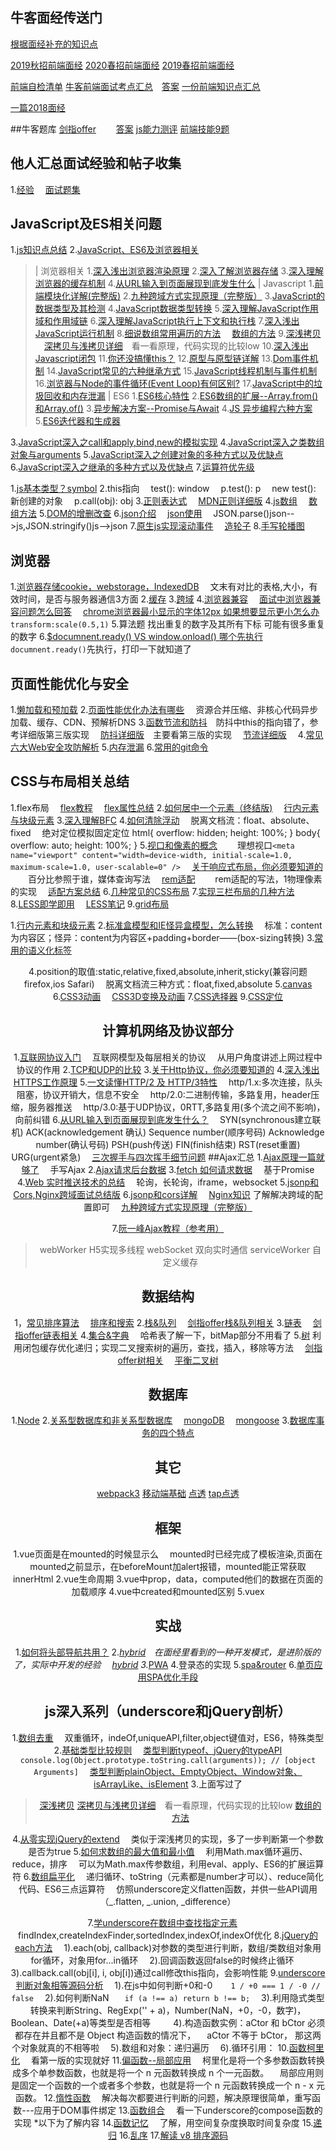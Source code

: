 ## 牛客面经传送门
[根据面经补充的知识点](https://segmentfault.com/n/1330000019209315)

[2019秋招前端面经](https://segmentfault.com/n/1330000019202257)
[2020春招前端面经](https://segmentfault.com/n/1330000019202293)
[2019春招前端面经](https://segmentfault.com/n/1330000019202337)

[前端自检清单](https://segmentfault.com/a/1190000018992363)
[牛客前端面试考点汇总](https://www.nowcoder.com/discuss/164925)&emsp;[答案](https://www.nowcoder.com/ta/review-frontend)
[一份前端知识点汇总](https://segmentfault.com/a/1190000019293091)

[一篇2018面经](https://www.nowcoder.com/discuss/145768)


##牛客题库
[剑指offer](https://www.nowcoder.com/ta/coding-interviews?page=1)  &emsp;&emsp;[答案](https://blog.csdn.net/owen1190/column/info/16574/2)
[js能力测评](https://www.nowcoder.com/ta/js-assessment)
[前端技能9题](https://www.nowcoder.com/ta/front-end)
## 他人汇总面试经验和帖子收集
1.[经验](https://segmentfault.com/a/1190000018897393)
&emsp;[面试题集](https://www.one-tab.com/page/DUzvPkoFTy67kYevpvS2WQ)

## JavaScript及ES相关问题
1.[js知识点总结](https://segmentfault.com/n/1330000018613058)
2.[JavaScript、ES6及浏览器相关](https://github.com/ljianshu/Blog)
>| 浏览器相关
>1.[深入浅出浏览器渲染原理](https://github.com/ljianshu/Blog/issues/51)
>2.[深入了解浏览器存储](https://github.com/ljianshu/Blog/issues/25)
>3.[深入理解浏览器的缓存机制](https://github.com/ljianshu/Blog/issues/23)
>4.[从URL输入到页面展现到底发生什么](https://github.com/ljianshu/Blog/issues/24)
>| Javascript
>1.[前端模块化详解(完整版)](https://github.com/ljianshu/Blog/issues/48)
>2.[九种跨域方式实现原理（完整版）](https://github.com/ljianshu/Blog/issues/55)
>3.[JavaScript的数据类型及其检测](https://github.com/ljianshu/Blog/issues/4)
>4.[JavaScript数据类型转换](https://github.com/ljianshu/Blog/issues/1)
>5.[深入理解JavaScript作用域和作用域链](https://github.com/ljianshu/Blog/issues/59)
>6.[深入理解JavaScript执行上下文和执行栈](https://github.com/ljianshu/Blog/issues/60)
>7.[深入浅出JavaScript运行机制](https://github.com/ljianshu/Blog/issues/2)
>8.[细说数组常用遍历的方法](https://github.com/ljianshu/Blog/issues/31)
>&emsp;[数组的方法](https://www.cnblogs.com/obel/p/7016414.html)
>9.[深浅拷贝](https://github.com/mqyqingfeng/Blog/issues/32)
>&emsp;[深拷贝与浅拷贝详细](https://github.com/ljianshu/Blog/issues/5)&emsp;看一看原理，代码实现的比较low
>10.[深入浅出Javascript闭包](https://github.com/ljianshu/Blog/issues/6)
>11.[你还没搞懂this？](https://github.com/ljianshu/Blog/issues/7)
>12.[原型与原型链详解](https://github.com/ljianshu/Blog/issues/18)
>13.[Dom事件机制](https://github.com/ljianshu/Blog/issues/44)
>14.[JavaScript常见的六种继承方式](https://github.com/ljianshu/Blog/issues/20)
>15.[JavaScript线程机制与事件机制](https://github.com/ljianshu/Blog/issues/28)
>16.[浏览器与Node的事件循环(Event Loop)有何区别?](https://github.com/ljianshu/Blog/issues/54)
>17.[JavaScript中的垃圾回收和内存泄漏](https://github.com/ljianshu/Blog/issues/65)
>| ES6
>1.[ES6核心特性](https://juejin.im/post/5b037b536fb9a07aa9260b39)
>2.[ES6数组的扩展--Array.from()和Array.of()](https://github.com/ljianshu/Blog/issues/12)
>3.[异步解决方案--Promise与Await](https://github.com/ljianshu/Blog/issues/13)
>4.[JS 异步编程六种方案](https://github.com/ljianshu/Blog/issues/53)
>5.[ES6迭代器和生成器](https://github.com/ljianshu/Blog/issues/42)

3.[JavaScript深入之call和apply,bind,new的模拟实现](https://github.com/mqyqingfeng/Blog/issues/11)
4.[JavaScript深入之类数组对象与arguments](https://github.com/mqyqingfeng/Blog/issues/14)
5.[JavaScript深入之创建对象的多种方式以及优缺点](https://github.com/mqyqingfeng/Blog/issues/15)
6.[JavaScript深入之继承的多种方式以及优缺点](https://github.com/mqyqingfeng/Blog/issues/16)
7.[运算符优先级](https://developer.mozilla.org/zh-CN/docs/Web/JavaScript/Reference/Operators/Operator_Precedence)

1.[js基本类型？symbol](https://github.com/Camille9755/2019_prepare/blob/master/07.ES/study/es6/%E5%B8%B8%E7%94%A8/10_Symbol.html)
2.this指向
&emsp;test(): window
&emsp;p.test(): p
&emsp;new test(): 新创建的对象
&emsp;p.call(obj): obj
3.[正则表达式](http://www.w3school.com.cn/jsref/jsref_obj_regexp.asp)
&emsp;[MDN正则详细版](https://developer.mozilla.org/zh-CN/docs/Web/JavaScript/Guide/Regular_Expressions)
4.[js数组](http://www.w3school.com.cn/jsref/jsref_obj_array.asp)
&emsp;[数组方法](https://www.cnblogs.com/obel/p/7016414.html)
5.[DOM的增删改查](https://blog.csdn.net/qq_22944825/article/details/78047070)
6.[json介绍](http://www.w3school.com.cn/json/json_syntax.asp)
&emsp;[json使用](http://www.w3school.com.cn/json/json_eval.asp)
&emsp;JSON.parse()json-->js,JSON.stringify()js-->json
7.[原生js实现滚动事件](https://blog.csdn.net/tangdou5682/article/details/52351404)
&emsp;[造轮子](https://segmentfault.com/a/1190000014683917)
8.[手写轮播图](https://segmentfault.com/a/1190000002889609)

## 浏览器
1.[浏览器存储cookie，webstorage，IndexedDB](https://github.com/ljianshu/Blog/issues/25)
&emsp;文末有对比的表格,大小，有效时间，是否与服务器通信3方面
2.[缓存](https://github.com/ljianshu/Blog/issues/23)
3.[跨域](https://github.com/ljianshu/Blog/issues/55)
4.[浏览器兼容](https://segmentfault.com/a/1190000009481604)
&emsp;[面试中浏览器兼容问题怎么回答](https://segmentfault.com/a/1190000015489782)
&emsp;[chrome浏览器最小显示的字体12px 如果想要显示更小怎么办](https://blog.csdn.net/weixin_40673464/article/details/79911532) `transform:scale(0.5,1)`
5.算法题 找出重复的数字及其所有下标 可能有很多重复的数字
6.[$documnent.ready()  VS  window.onload() 哪个先执行](https://www.cnblogs.com/a546558309/p/3478344.html) 
&emsp;`documnent.ready()`先执行，打印一下就知道了

## 页面性能优化与安全
1.[懒加载和预加载](https://github.com/ljianshu/Blog/issues/8)
2.[页面性能优化办法有哪些](https://github.com/ljianshu/Blog/issues/9)
&emsp;资源合并压缩、非核心代码异步加载、缓存、CDN、预解析DNS
3.[函数节流和防抖](https://github.com/ljianshu/Blog/issues/43)&emsp;防抖中this的指向错了，参考详细版第三版实现
&emsp;[防抖详细版](https://github.com/mqyqingfeng/Blog/issues/22)&emsp;主要看第三版的实现
&emsp;[节流详细版](https://github.com/mqyqingfeng/Blog/issues/26)&emsp;
4.[常见六大Web安全攻防解析](https://github.com/ljianshu/Blog/issues/56)
5.[内存泄漏](https://juejin.im/post/5b4d421e5188251b200176a6)
6.[常用的git命令](https://camille9755.github.io/2018/08/25/230GitUse/)

## CSS与布局相关总结
1.flex布局
&emsp;[flex教程](http://www.runoob.com/w3cnote/flex-grammar.html)
&emsp;[flex属性总结](https://segmentfault.com/n/1330000018872763)
2.[如何居中一个元素（终结版)](https://github.com/ljianshu/Blog/issues/29)
&emsp;[行内元素与块级元素]( https://blog.csdn.net/xuanfuhuo4769/article/details/81326457)
3.[深入理解BFC](https://github.com/ljianshu/Blog/issues/15) 
4.[如何清除浮动](https://github.com/ljianshu/Blog/issues/16) 
&emsp;脱离文档流：float、absolute、fixed
&emsp;绝对定位模拟固定定位
	html{
    overflow: hidden;
    height: 100%;
	}
	body{
    overflow: auto;
    height: 100%;
	}
5.[视口和像素的概念](https://github.com/Camille9755/2019_prepare/blob/master/03.Html5/03.%E9%9F%B3%E6%82%A6%E5%8F%B0/day01/day01.md) 
&emsp;&emsp;理想视口`<meta name="viewport" content="width=device-width, initial-scale=1.0, maximum-scale=1.0, user-scalable=0" />`
&emsp;[关于响应式布局，你必须要知道的](https://github.com/ljianshu/Blog/issues/38)
&emsp;&emsp;百分比参照于谁，媒体查询写法
&emsp;[rem适配](https://github.com/Camille9755/2019_prepare/tree/master/03.Html5/03.%E9%9F%B3%E6%82%A6%E5%8F%B0/day02/%E9%80%82%E9%85%8D)
&emsp;&emsp;rem适配的写法，1物理像素的实现
&emsp;[适配方案总结](https://github.com/Camille9755/2019_prepare/blob/master/03.Html5/03.%E9%9F%B3%E6%82%A6%E5%8F%B0/day02/day02.md)
6.[几种常见的CSS布局](https://github.com/ljianshu/Blog/issues/40)
7.[实现三栏布局的几种方法](https://github.com/ljianshu/Blog/issues/14)
8.[LESS即学即用](https://github.com/ljianshu/Blog/issues/19)
&emsp;[LESS笔记](https://github.com/Camille9755/2019_prepare/blob/master/02.CSS3/css3+Less+BootStrap/%E7%AC%94%E8%AE%B0/css3/03_CSS%E9%A2%84%E5%A4%84%E7%90%86%E5%99%A8-Less.md)
9.[grid布局](http://www.ruanyifeng.com/blog/2019/03/grid-layout-tutorial.html)

1.[行内元素和块级元素](https://blog.csdn.net/xuanfuhuo4769/article/details/81326457)
2.[标准盒模型和IE怪异盒模型，怎么转换](http://www.cnblogs.com/huangzhilong/p/5007157.html)
&emsp;标准：content为内容区；怪异：content为内容区+padding+border——(box-sizing转换)
3.[常用的语义化标签](https://blog.csdn.net/coco379/article/details/52938071)
&emsp;<h1-h6><header><footer><section><aside><nav><article>
4.position的取值:static,relative,fixed,absolute,inherit,sticky(兼容问题firefox,ios Safari)
&emsp;脱离文档流三种方式：float,fixed,absolute
5.[canvas](https://github.com/Camille9755/2019_prepare/tree/master/03.Html5/01.%E5%9F%BA%E7%A1%80/html5/05_canvas)
6.[CSS3动画](https://segmentfault.com/a/1190000015567752)
&emsp;[CSS3D变换及动画](https://github.com/Camille9755/2019_prepare/blob/master/02.CSS3/css3+Less+BootStrap/work/day04/day04.md)
7.[CSS选择器](https://github.com/Camille9755/2019_prepare/blob/master/02.CSS3/css3%2BLess%2BBootStrap/%E7%AC%94%E8%AE%B0/css3/01_CSS%E9%80%89%E6%8B%A9%E5%99%A8.md)
9.[CSS定位](https://www.runoob.com/css/css-positioning.html)

## 计算机网络及协议部分
1.[互联网协议入门](http://www.ruanyifeng.com/blog/2012/05/internet_protocol_suite_part_i.html) 
&emsp;互联网模型及每层相关的协议
&emsp;从用户角度讲述上网过程中协议的作用
2.[TCP和UDP的比较](https://github.com/ljianshu/Blog/issues/61)
3.[关于Http协议，你必须要知道的](https://github.com/ljianshu/Blog/issues/22)
4.[深入浅出HTTPS工作原理](https://github.com/ljianshu/Blog/issues/50)
5.[一文读懂HTTP/2 及 HTTP/3特性](https://github.com/ljianshu/Blog/issues/57)
&emsp;http/1.x:多次连接，队头阻塞，协议开销大，信息不安全
&emsp;http/2.0:二进制传输，多路复用，header压缩，服务器推送
&emsp;http/3.0:基于UDP协议，0RTT,多路复用(多个流之间不影响)，向前纠错
6.[从URL输入到页面展现到底发生什么？](https://github.com/ljianshu/Blog/issues/24)
&emsp;SYN(synchronous建立联机) ACK(acknowledgement 确认) Sequence number(顺序号码) Acknowledge number(确认号码) PSH(push传送) FIN(finish结束) RST(reset重置) URG(urgent紧急)
&emsp;[三次握手与四次挥手细节问题](https://blog.csdn.net/qq_18425655/article/details/52163228)
##Ajax汇总
1.[Ajax原理一篇就够了](https://github.com/ljianshu/Blog/issues/45)
&emsp;手写Ajax
2.[Ajax请求后台数据](https://github.com/ljianshu/Blog/issues/46)
3.[fetch 如何请求数据](https://github.com/ljianshu/Blog/issues/47)
&emsp;基于Promise
4.[Web 实时推送技术的总结](https://github.com/ljianshu/Blog/issues/58)
&emsp;轮询，长轮询，iframe，websocket
5.[jsonp和Cors,Nginx跨域面试总结版](https://segmentfault.com/n/1330000019363711?token=61d1ed0261db3a3a9754154157e36235)
6.[jsonp和cors详解](https://segmentfault.com/a/1190000017553835)
&emsp;[Nginx知识](https://segmentfault.com/a/1190000018454271) 了解解决跨域的配置即可
&emsp;[九种跨域方式实现原理（完整版）](https://github.com/ljianshu/Blog/issues/55)

7.[阮一峰Ajax教程（参考用）](http://javascript.ruanyifeng.com/bom/ajax.html)

>webWorker H5实现多线程
>webSocket 双向实时通信
>serviceWorker 自定义缓存

## 数据结构
1，[常见排序算法](https://github.com/Camille9755/2019_prepare/blob/master/17.Algorithm/Sort.md)
&emsp;[排序和搜索](https://segmentfault.com/a/1190000018665552)
2.[栈&队列](https://segmentfault.com/a/1190000017905515)
&emsp;[剑指offer栈&队列相关](https://www.nowcoder.com/ta/coding-interviews?query=%E6%A0%88)
3.[链表](https://segmentfault.com/a/1190000017970029)
&emsp;[剑指offer链表相关](https://www.nowcoder.com/ta/coding-interviews?query=%E9%93%BE%E8%A1%A8)
4.[集合&字典](https://segmentfault.com/a/1190000018046833)
&emsp;哈希表了解一下，bitMap部分不用看了
5.[树](https://segmentfault.com/a/1190000018467422) 利用闭包缓存优化递归；实现二叉搜索树的遍历，查找，插入，移除等方法
&emsp;[剑指offer树相关](https://www.nowcoder.com/ta/coding-interviews?query=%E6%A0%91)
&emsp;[平衡二叉树](https://www.cnblogs.com/xiaohualu/p/10477068.html)

## 数据库
1.[Node](https://github.com/Camille9755/2019_prepare/tree/master/09.Node.js)
2.[关系型数据库和非关系型数据库](https://www.cnblogs.com/wuyepeng/p/9744393.html)
&emsp;[mongoDB](https://github.com/Camille9755/2019_prepare/blob/master/10.MongoDB/mongoDB/mongoDB%E6%93%8D%E4%BD%9C.txt)
&emsp;[mongoose](https://github.com/Camille9755/2019_prepare/tree/master/10.MongoDB/mongoose)
3.[数据库事务的四个特点](https://blog.csdn.net/chenchaofuck1/article/details/51155344)

## 其它
[webpack3](https://github.com/Camille9755/2019_prepare/blob/master/12.%E6%89%93%E5%8C%85%E5%B7%A5%E5%85%B7/%E6%9E%84%E5%BB%BA%E5%B7%A5%E5%85%B7%E9%A1%B9%E7%9B%AE%E6%95%99%E7%A8%8B/webpack3%E5%BF%AB%E9%80%9F%E5%85%A5%E9%97%A8%E6%95%99%E7%A8%8B.md)
[移动端基础](https://camille9755.github.io/2018/12/14/205_music01/)
[点透](https://segmentfault.com/a/1190000013837902)
[tap点透](https://segmentfault.com/a/1190000015795757)

## 框架
1.vue页面是在mounted的时候显示么
&emsp;mounted时已经完成了模板渲染,页面在mounted之前显示，在beforeMount加alert报错，mounted能正常获取innerHtml
2.vue生命周期
3.vue中prop，data，computed他们的数据在页面的加载顺序
4.vue中created和mounted区别
5.vuex

## 实战
1.[如何将头部导航共用？](https://cloud.tencent.com/info/f8869b499b61bad1a9422be90bc92461.html)
2.*[hybrid](http://web.jobbole.com/94959/)&emsp;在面经里看到的一种开发模式，是进阶版的了，实际中开发的经验
&emsp;[hybrid](https://www.cnblogs.com/yexiaochai/p/4921635.html)
3.*[PWA](https://segmentfault.com/a/1190000012353473?utm_source=tag-newest)
4.登录态的实现
5.[spa&router](https://segmentfault.com/n/1330000019369491)
6.[单页应用SPA优化手段](https://segmentfault.com/a/1190000013272561)

## js深入系列（underscore和jQuery剖析）
1.[数组去重](https://github.com/mqyqingfeng/Blog/issues/27)
&emsp;双重循环，indeOf,uniqueAPI,filter,object键值对，ES6，特殊类型
2.[基础类型比较规则](https://blog.csdn.net/magic_xiang/article/details/83686224)
&emsp;[类型判断typeof、jQuery的typeAPI](https://github.com/mqyqingfeng/Blog/issues/28)
`console.log(Object.prototype.toString.call(arguments)); // [object Arguments]`
&emsp;[类型判断plainObject、EmptyObject、Window对象、isArrayLike、isElement](https://github.com/mqyqingfeng/Blog/issues/30)
3.上面写过了
>[深浅拷贝](https://github.com/mqyqingfeng/Blog/issues/32)
>[深拷贝与浅拷贝详细](https://github.com/ljianshu/Blog/issues/5)&emsp;看一看原理，代码实现的比较low
>[数组的方法](https://www.cnblogs.com/obel/p/7016414.html)

4.[从零实现jQuery的extend](https://github.com/mqyqingfeng/Blog/issues/33)
&emsp;类似于深浅拷贝的实现，多了一步判断第一个参数是否为true
5.[如何求数组的最大值和最小值](https://github.com/mqyqingfeng/Blog/issues/35)
&emsp;利用Math.max循环遍历、reduce，排序
&emsp;可以为Math.max传参数组，利用eval、apply、ES6的扩展运算符
6.[数组扁平化](https://github.com/mqyqingfeng/Blog/issues/36)
&emsp;递归循环、toString（元素都是number才可以）、reduce简化代码、ES6三点运算符
&emsp;仿照underscore定义flatten函数，并供一些API调用（_.flatten, _.union, _difference）

7.[学underscore在数组中查找指定元素](https://github.com/mqyqingfeng/Blog/issues/37)
&emsp;findIndex,createIndexFinder,sortedIndex,indexOf,indexOf优化
8.[jQuery的each方法](https://github.com/mqyqingfeng/Blog/issues/40)
&emsp;1).each(obj, callback)对参数的类型进行判断，数组/类数组对象用for循环，对象用for...in循环
&emsp;2).回调函数返回false的时候终止循环
&emsp;3).callback.call(obj[i], i, obj[i])通过call修改this指向，会影响性能
9.[underscore判断对象相等源码分析](https://github.com/mqyqingfeng/Blog/issues/41)
&emsp;1).在js中如何判断+0和-0   &emsp; ` 1 / +0 === 1 / -0 // false`
&emsp;2).如何判断NaN &emsp;` if (a !== a) return b !== b;`
&emsp;3).利用隐式类型转换来判断String、RegExp('' + a)，Number(NaN，+0，-0，数字)，Boolean、Date(+a)等类型是否相等 &emsp;
&emsp;4).构造函数实例：aCtor 和 bCtor 必须都存在并且都不是 Object 构造函数的情况下，
&emsp;aCtor 不等于 bCtor， 那这两个对象就真的不相等啦
&emsp;5).数组和对象：递归遍历
&emsp;6).循环引用：
10.[函数柯里化](https://github.com/mqyqingfeng/Blog/issues/42)
&emsp;看第一版的实现就好
11.[偏函数--局部应用](https://github.com/mqyqingfeng/Blog/issues/43)
&emsp;柯里化是将一个多参数函数转换成多个单参数函数，也就是将一个 n 元函数转换成 n 个一元函数。
&emsp;局部应用则是固定一个函数的一个或者多个参数，也就是将一个 n 元函数转换成一个 n - x 元函数。
12.[惰性函数](https://github.com/mqyqingfeng/Blog/issues/44)
&emsp;解决每次都要进行判断的问题，解决原理很简单，重写函数---应用于DOM事件绑定
13.[函数组合](https://github.com/mqyqingfeng/Blog/issues/45)
&emsp;看一下underscore的compose函数的实现
*以下为了解内容
14.[函数记忆](https://github.com/mqyqingfeng/Blog/issues/46)
&emsp;了解，用空间复杂度换取时间复杂度
15.[递归](https://github.com/mqyqingfeng/Blog/issues/49)
16.[乱序](https://github.com/mqyqingfeng/Blog/issues/51)
17.[解读 v8 排序源码](https://github.com/mqyqingfeng/Blog/issues/52)